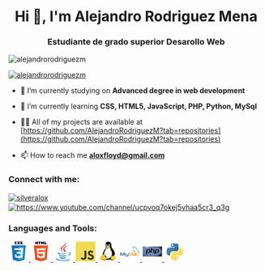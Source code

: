 <h1 align="center">Hi 👋, I'm Alejandro Rodriguez Mena</h1>
<h3 align="center">Estudiante de grado superior Desarollo Web</h3>

<p align="left"> <img src="https://komarev.com/ghpvc/?username=alejandrorodriguezm&label=Profile%20views&color=0e75b6&style=flat" alt="alejandrorodriguezm" /> </p>

<p align="left"> <a href="https://github.com/ryo-ma/github-profile-trophy"><img src="https://github-profile-trophy.vercel.app/?username=alejandrorodriguezm" alt="alejandrorodriguezm" /></a> </p>

- 🔭 I’m currently studying on **Advanced degree in web development**

- 🌱 I’m currently learning **CSS, HTML5, JavaScript, PHP, Python, MySql**

- 👨‍💻 All of my projects are available at [https://github.com/AlejandroRodriguezM?tab=repositories](https://github.com/AlejandroRodriguezM?tab=repositories)

- 📫 How to reach me **aloxfloyd@gmail.com**

<h3 align="left">Connect with me:</h3>
<p align="left">
<a href="https://twitter.com/silveralox" target="blank"><img align="center" src="https://raw.githubusercontent.com/rahuldkjain/github-profile-readme-generator/master/src/images/icons/Social/twitter.svg" alt="silveralox" height="30" width="40" /></a>
<a href="https://www.youtube.com/c/https://www.youtube.com/channel/ucpvoq7okej5vhaa5cr3_q3g" target="blank"><img align="center" src="https://raw.githubusercontent.com/rahuldkjain/github-profile-readme-generator/master/src/images/icons/Social/youtube.svg" alt="https://www.youtube.com/channel/ucpvoq7okej5vhaa5cr3_q3g" height="30" width="40" /></a>
</p>

<h3 align="left">Languages and Tools:</h3>
<p align="left"> <a href="https://www.w3schools.com/css/" target="_blank" rel="noreferrer"> <img src="https://raw.githubusercontent.com/devicons/devicon/master/icons/css3/css3-original-wordmark.svg" alt="css3" width="40" height="40"/> </a> <a href="https://www.w3.org/html/" target="_blank" rel="noreferrer"> <img src="https://raw.githubusercontent.com/devicons/devicon/master/icons/html5/html5-original-wordmark.svg" alt="html5" width="40" height="40"/> </a> <a href="https://www.java.com" target="_blank" rel="noreferrer"> <img src="https://raw.githubusercontent.com/devicons/devicon/master/icons/java/java-original.svg" alt="java" width="40" height="40"/> </a> <a href="https://developer.mozilla.org/en-US/docs/Web/JavaScript" target="_blank" rel="noreferrer"> <img src="https://raw.githubusercontent.com/devicons/devicon/master/icons/javascript/javascript-original.svg" alt="javascript" width="40" height="40"/> </a> <a href="https://www.linux.org/" target="_blank" rel="noreferrer"> <img src="https://raw.githubusercontent.com/devicons/devicon/master/icons/linux/linux-original.svg" alt="linux" width="40" height="40"/> </a> <a href="https://www.mysql.com/" target="_blank" rel="noreferrer"> <img src="https://raw.githubusercontent.com/devicons/devicon/master/icons/mysql/mysql-original-wordmark.svg" alt="mysql" width="40" height="40"/> </a> <a href="https://www.php.net" target="_blank" rel="noreferrer"> <img src="https://raw.githubusercontent.com/devicons/devicon/master/icons/php/php-original.svg" alt="php" width="40" height="40"/> </a> <a href="https://www.python.org" target="_blank" rel="noreferrer"> <img src="https://raw.githubusercontent.com/devicons/devicon/master/icons/python/python-original.svg" alt="python" width="40" height="40"/> </a> </p>
